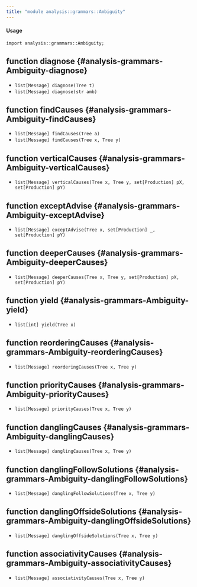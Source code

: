 ```yaml
---
title: "module analysis::grammars::Ambiguity"
---
```


#### Usage

`import analysis::grammars::Ambiguity;`


## function diagnose {#analysis-grammars-Ambiguity-diagnose}

* ``list[Message] diagnose(Tree t)``
* ``list[Message] diagnose(str amb)``

## function findCauses {#analysis-grammars-Ambiguity-findCauses}

* ``list[Message] findCauses(Tree a)``
* ``list[Message] findCauses(Tree x, Tree y)``

## function verticalCauses {#analysis-grammars-Ambiguity-verticalCauses}

* ``list[Message] verticalCauses(Tree x, Tree y, set[Production] pX, set[Production] pY)``

## function exceptAdvise {#analysis-grammars-Ambiguity-exceptAdvise}

* ``list[Message] exceptAdvise(Tree x, set[Production] _, set[Production] pY)``

## function deeperCauses {#analysis-grammars-Ambiguity-deeperCauses}

* ``list[Message] deeperCauses(Tree x, Tree y, set[Production] pX, set[Production] pY)``

## function yield {#analysis-grammars-Ambiguity-yield}

* ``list[int] yield(Tree x)``

## function reorderingCauses {#analysis-grammars-Ambiguity-reorderingCauses}

* ``list[Message] reorderingCauses(Tree x, Tree y)``

## function priorityCauses {#analysis-grammars-Ambiguity-priorityCauses}

* ``list[Message] priorityCauses(Tree x, Tree y)``

## function danglingCauses {#analysis-grammars-Ambiguity-danglingCauses}

* ``list[Message] danglingCauses(Tree x, Tree y)``

## function danglingFollowSolutions {#analysis-grammars-Ambiguity-danglingFollowSolutions}

* ``list[Message] danglingFollowSolutions(Tree x, Tree y)``

## function danglingOffsideSolutions {#analysis-grammars-Ambiguity-danglingOffsideSolutions}

* ``list[Message] danglingOffsideSolutions(Tree x, Tree y)``

## function associativityCauses {#analysis-grammars-Ambiguity-associativityCauses}

* ``list[Message] associativityCauses(Tree x, Tree y)``

